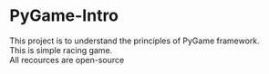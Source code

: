 # PyGame-Intro<br/>
This project is to understand the principles of PyGame framework.<br/>
This is simple racing game.<br/>
All recources are open-source
